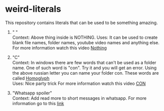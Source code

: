 # weird-literals
This repository contains literals that can be used to be something amazing.

1. "‌ " <br>
Context: Above thing inside is NOTHING. 
Uses: It can be used to create blank file names, folder names, youtube video names and anything else.
For more information watch this video [Nothing](https://www.youtube.com/watch?v=K93zcgFsynk)

2. "С" <br>
Context: In windows there are few words that can't be used as a folder name. One of such word is "con". Try it and you will get an error. Using the above russian letter you can name your folder con.
These words are called [Homoglyph](https://www.irongeek.com/homoglyph-attack-generator.php)<br>
Uses: Nice party trick
For more information watch this video [CON](https://www.youtube.com/watch?v=bC6tngl0PTI)

3. "Whatsapp spoiler"<br>
Context: Add read more to short messages in whatsapp.
For more information go to this [link](https://yi-jiayu.github.io/whatsapp-spoilers/)
